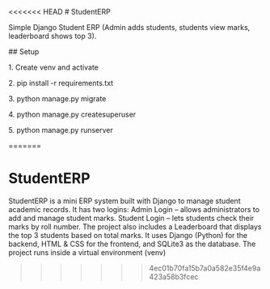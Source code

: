 <<<<<<< HEAD
\# StudentERP



Simple Django Student ERP (Admin adds students, students view marks, leaderboard shows top 3).



\## Setup

1\. Create venv and activate

2\. pip install -r requirements.txt

3\. python manage.py migrate

4\. python manage.py createsuperuser

5\. python manage.py runserver



=======
# StudentERP
StudentERP is a mini ERP system built with Django to manage student academic records. It has two logins:  Admin Login – allows administrators to add and manage student marks.  Student Login – lets students check their marks by roll number.  The project also includes a Leaderboard that displays the top 3 students based on total marks.
It uses Django (Python) for the backend, HTML & CSS for the frontend, and SQLite3 as the database. The project runs inside a virtual environment (venv)
>>>>>>> 4ec01b70fa15b7a0a582e35f4e9a423a58b3fcec
